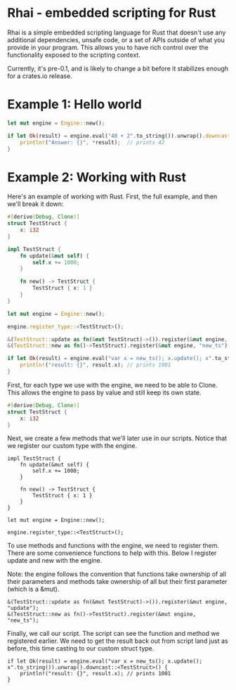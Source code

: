 # Rhai - embedded scripting for Rust

Rhai is a simple embedded scripting language for Rust that doesn't use any additional dependencies, unsafe code, or a set of APIs outside of what you provide in your program.  This allows you to have rich control over the functionality exposed to the scripting context.

Currently, it's pre-0.1, and is likely to change a bit before it stabilizes enough for a crates.io release.

# Example 1: Hello world

```Rust
let mut engine = Engine::new();

if let Ok(result) = engine.eval("40 + 2".to_string()).unwrap().downcast::<i32>() {
    println!("Answer: {}", *result);  // prints 42
}
```

# Example 2: Working with Rust

Here's an example of working with Rust.  First, the full example, and then we'll break it down:
```Rust
#[derive(Debug, Clone)]
struct TestStruct {
    x: i32
}

impl TestStruct {
    fn update(&mut self) {
        self.x += 1000;
    }

    fn new() -> TestStruct {
        TestStruct { x: 1 }
    }
}

let mut engine = Engine::new();

engine.register_type::<TestStruct>();

&(TestStruct::update as fn(&mut TestStruct)->()).register(&mut engine, "update");
&(TestStruct::new as fn()->TestStruct).register(&mut engine, "new_ts");

if let Ok(result) = engine.eval("var x = new_ts(); x.update(); x".to_string()).unwrap().downcast::<TestStruct>() {
    println!("result: {}", result.x); // prints 1001
}
```

First, for each type we use with the engine, we need to be able to Clone.  This allows the engine to pass by value and still keep its own state.

```Rust
#[derive(Debug, Clone)]
struct TestStruct {
    x: i32
}
```

Next, we create a few methods that we'll later use in our scripts.  Notice that we register our custom type with the engine.
```
impl TestStruct {
    fn update(&mut self) {
        self.x += 1000;
    }

    fn new() -> TestStruct {
        TestStruct { x: 1 }
    }
}

let mut engine = Engine::new();

engine.register_type::<TestStruct>();
```

To use methods and functions with the engine, we need to register them.  There are some convenience functions to help with this.  Below I register update and new with the engine.

Note: the engine follows the convention that functions take ownership of all their parameters and methods take ownership of all but their first parameter (which is a &mut). 

```
&(TestStruct::update as fn(&mut TestStruct)->()).register(&mut engine, "update");
&(TestStruct::new as fn()->TestStruct).register(&mut engine, "new_ts");
```

Finally, we call our script.  The script can see the function and method we registered earlier.  We need to get the result back out from script land just as before, this time casting to our custom struct type.
```
if let Ok(result) = engine.eval("var x = new_ts(); x.update(); x".to_string()).unwrap().downcast::<TestStruct>() {
    println!("result: {}", result.x); // prints 1001
}
```
